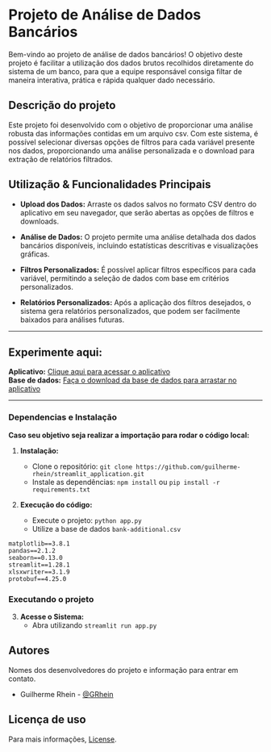 # Projeto de Análise de Dados Bancários

Bem-vindo ao projeto de análise de dados bancários! 
O objetivo deste projeto é facilitar a utilização dos dados brutos recolhidos diretamente do sistema de um banco, para que a equipe responsável consiga filtar de maneira interativa, prática e rápida qualquer dado necessário. 

## Descrição do projeto

Este projeto foi desenvolvido com o objetivo de proporcionar uma análise robusta das informações contidas em um arquivo csv. Com este sistema, é possível selecionar diversas opções de filtros para cada variável presente nos dados, proporcionando uma análise personalizada e o download para extração de relatórios filtrados.

## Utilização & Funcionalidades Principais
- **Upload dos Dados:** Arraste os dados salvos no formato CSV dentro do aplicativo em seu navegador, que serão abertas as opções de filtros e downloads.

- **Análise de Dados:** O projeto permite uma análise detalhada dos dados bancários disponíveis, incluindo estatísticas descritivas e visualizações gráficas.

- **Filtros Personalizados:** É possível aplicar filtros específicos para cada variável, permitindo a seleção de dados com base em critérios personalizados.

- **Relatórios Personalizados:** Após a aplicação dos filtros desejados, o sistema gera relatórios personalizados, que podem ser facilmente baixados para análises futuras.

---
## Experimente aqui:
**Aplicativo:** [Clique aqui para acessar o aplicativo](https://telemarketing-service.onrender.com) <br>
**Base de dados:** [Faça o download da base de dados para arrastar no aplicativo](https://github.com/guilherme-rhein/streamlit_application/blob/main/bank-additional.csv)

---

### Dependencias e Instalação

**Caso seu objetivo seja realizar a importação para rodar o código local:**

1. **Instalação:**                   
   - Clone o repositório: `git clone https://github.com/guilherme-rhein/streamlit_application.git`
   - Instale as dependências: `npm install` ou `pip install -r requirements.txt` 

2. **Execução do código:**
   - Execute o projeto: `python app.py`
   - Utilize a base de dados `bank-additional.csv`

```
matplotlib==3.8.1                 
pandas==2.1.2                    
seaborn==0.13.0                   
streamlit==1.28.1                   
xlsxwriter==3.1.9  
protobuf==4.25.0
```

### Executando o projeto

3. **Acesse o Sistema:**
   - Abra utilizando `streamlit run app.py`


## Autores

Nomes dos desenvolvedores do projeto e informação para entrar em contato.

 - Guilherme Rhein - [@GRhein](https://www.linkedin.com/in/guilherme-rhein/)

## Licença de uso
Para mais informações, [License](https://raw.githubusercontent.com/guilherme-rhein/streamlit_application/main/LICENSE.md.txt).
